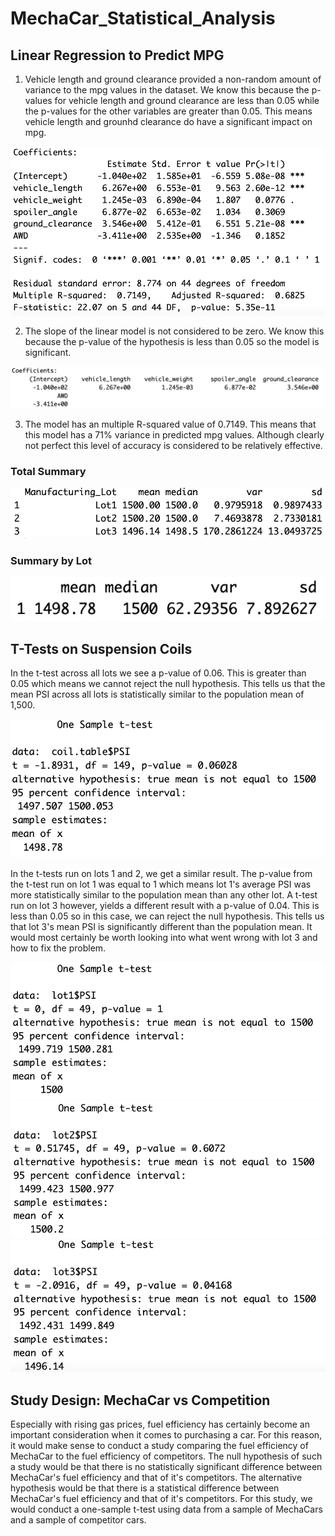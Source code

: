 # MechaCar_Statistical_Analysis

## Linear Regression to Predict MPG
1) Vehicle length and ground clearance provided a non-random amount of variance to the mpg values in the dataset. We know this because the p-values for vehicle length and ground clearance are less than 0.05 while the p-values for the other variables are greater than 0.05. This means vehicle length and grounhd clearance do have a significant impact on mpg. 

![summary_table](Screenshot1.png)

2) The slope of the linear model is not considered to be zero. We know this because the p-value of the hypothesis is less than 0.05 so the model is significant.

![summary_table](Screenshot2.png)

3) The model has an multiple R-squared value of 0.7149. This means that this model has a 71% variance in predicted mpg values. Although clearly not perfect this level of accuracy is considered to be relatively effective. 

### Total Summary
![summary_table](Screenshot3.png)

### Summary by Lot
![summary_table](Screenshot4.png)

## T-Tests on Suspension Coils
In the t-test across all lots we see a p-value of 0.06. This is greater than 0.05 which means we cannot reject the null hypothesis. This tells us that the mean PSI across all lots is statistically similar to the population mean of 1,500.

![summary_table](Screenshot5.png)

In the t-tests run on lots 1 and 2, we get a similar result. The p-value from the t-test run on lot 1 was equal to 1 which means lot 1's average PSI was more statistically similar to the population mean than any other lot. A t-test run on lot 3 however, yields a different result with a p-value of 0.04. This is less than 0.05 so in this case, we can reject the null hypothesis. This tells us that lot 3's mean PSI is significantly different than the population mean. It would most certainly be worth looking into what went wrong with lot 3 and how to fix the problem. 

![summary_table](Screenshot6.png)
![summary_table](Screenshot7.png)
![summary_table](Screenshot8.png)

## Study Design: MechaCar vs Competition
Especially with rising gas prices, fuel efficiency has certainly become an important consideration when it comes to purchasing a car. For this reason, it would make sense to conduct a study comparing the fuel efficiency of MechaCar to the fuel efficiency of competitors. The null hypothesis of such a study would be that there is no statistically significant difference between MechaCar's fuel efficiency and that of it's competitors. The alternative hypothesis would be that there is a statistical difference between MechaCar's fuel efficiency and that of it's competitors. For this study, we would conduct a one-sample t-test using data from a sample of MechaCars and a sample of competitor cars. 

